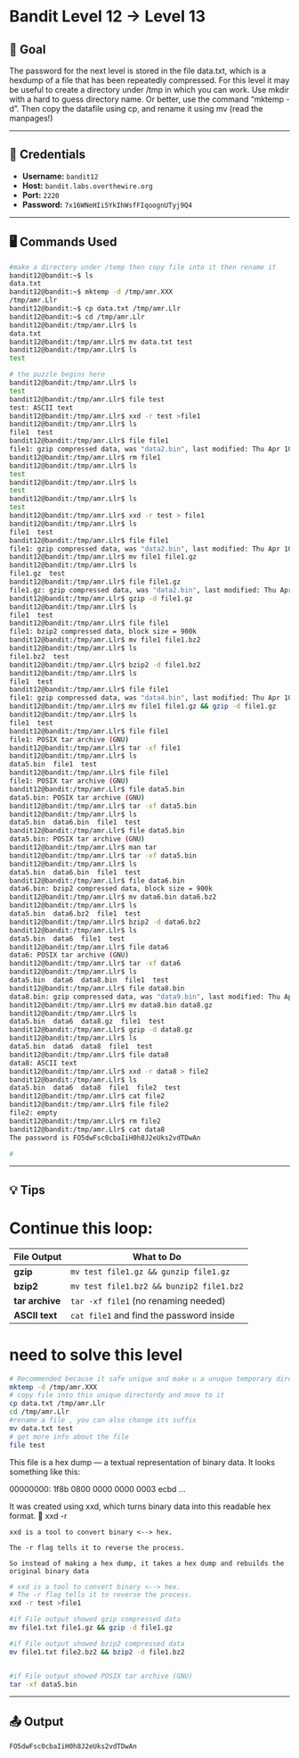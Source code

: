 # Bandit Level 12 → Level 13

## 🧠 Goal

The password for the next level is stored in the file data.txt, which is a hexdump of a file that has been repeatedly compressed. For this level it may be useful to create a directory under /tmp in which you can work. Use mkdir with a hard to guess directory name. Or better, use the command “mktemp -d”. Then copy the datafile using cp, and rename it using mv (read the manpages!)

---

## 🔐 Credentials

- **Username:** `bandit12`
- **Host:** `bandit.labs.overthewire.org`
- **Port:** `2220`
- **Password:** `7x16WNeHIi5YkIhWsfFIqoognUTyj9Q4`

---

## 🖥️ Commands Used

```bash
#make a directory under /temp then copy file into it then rename it
bandit12@bandit:~$ ls
data.txt
bandit12@bandit:~$ mktemp -d /tmp/amr.XXX
/tmp/amr.Llr
bandit12@bandit:~$ cp data.txt /tmp/amr.Llr
bandit12@bandit:~$ cd /tmp/amr.Llr
bandit12@bandit:/tmp/amr.Llr$ ls
data.txt
bandit12@bandit:/tmp/amr.Llr$ mv data.txt test
bandit12@bandit:/tmp/amr.Llr$ ls
test

# the puzzle begins here
bandit12@bandit:/tmp/amr.Llr$ ls
test
bandit12@bandit:/tmp/amr.Llr$ file test
test: ASCII text
bandit12@bandit:/tmp/amr.Llr$ xxd -r test >file1
bandit12@bandit:/tmp/amr.Llr$ ls
file1  test
bandit12@bandit:/tmp/amr.Llr$ file file1
file1: gzip compressed data, was "data2.bin", last modified: Thu Apr 10 14:22:57 2025, max compression, from Unix, original size modulo 2^32 585
bandit12@bandit:/tmp/amr.Llr$ rm file1
bandit12@bandit:/tmp/amr.Llr$ ls
test
bandit12@bandit:/tmp/amr.Llr$ ls
test                                                                                                 
bandit12@bandit:/tmp/amr.Llr$ ls
test                                                                                                 
bandit12@bandit:/tmp/amr.Llr$ xxd -r test > file1                                                    
bandit12@bandit:/tmp/amr.Llr$ ls                                                                     
file1  test                                                                                          
bandit12@bandit:/tmp/amr.Llr$ file file1                                                             
file1: gzip compressed data, was "data2.bin", last modified: Thu Apr 10 14:22:57 2025, max compression, from Unix, original size modulo 2^32 585                                                          
bandit12@bandit:/tmp/amr.Llr$ mv file1 file1.gz
bandit12@bandit:/tmp/amr.Llr$ ls                                                                     
file1.gz  test                                                                                       
bandit12@bandit:/tmp/amr.Llr$ file file1.gz                                                          
file1.gz: gzip compressed data, was "data2.bin", last modified: Thu Apr 10 14:22:57 2025, max compression, from Unix, original size modulo 2^32 585                                                       
bandit12@bandit:/tmp/amr.Llr$ gzip -d file1.gz                                                       
bandit12@bandit:/tmp/amr.Llr$ ls
file1  test                                                                                          
bandit12@bandit:/tmp/amr.Llr$ file file1
file1: bzip2 compressed data, block size = 900k                                                      
bandit12@bandit:/tmp/amr.Llr$ mv file1 file1.bz2                                                     
bandit12@bandit:/tmp/amr.Llr$ ls                                                                     
file1.bz2  test                                                                                      
bandit12@bandit:/tmp/amr.Llr$ bzip2 -d file1.bz2
bandit12@bandit:/tmp/amr.Llr$ ls                                                                     
file1  test                                                                                          
bandit12@bandit:/tmp/amr.Llr$ file file1                                                             
file1: gzip compressed data, was "data4.bin", last modified: Thu Apr 10 14:22:57 2025, max compression, from Unix, original size modulo 2^32 20480                                                        
bandit12@bandit:/tmp/amr.Llr$ mv file1 file1.gz && gzip -d file1.gz
bandit12@bandit:/tmp/amr.Llr$ ls                                                                     
file1  test                                                                                          
bandit12@bandit:/tmp/amr.Llr$ file file1
file1: POSIX tar archive (GNU)
bandit12@bandit:/tmp/amr.Llr$ tar -xf file1
bandit12@bandit:/tmp/amr.Llr$ ls
data5.bin  file1  test
bandit12@bandit:/tmp/amr.Llr$ file file1
file1: POSIX tar archive (GNU)
bandit12@bandit:/tmp/amr.Llr$ file data5.bin
data5.bin: POSIX tar archive (GNU)
bandit12@bandit:/tmp/amr.Llr$ tar -xf data5.bin
bandit12@bandit:/tmp/amr.Llr$ ls
data5.bin  data6.bin  file1  test
bandit12@bandit:/tmp/amr.Llr$ file data5.bin
data5.bin: POSIX tar archive (GNU)
bandit12@bandit:/tmp/amr.Llr$ man tar
bandit12@bandit:/tmp/amr.Llr$ tar -xf data5.bin
bandit12@bandit:/tmp/amr.Llr$ ls
data5.bin  data6.bin  file1  test
bandit12@bandit:/tmp/amr.Llr$ file data6.bin
data6.bin: bzip2 compressed data, block size = 900k
bandit12@bandit:/tmp/amr.Llr$ mv data6.bin data6.bz2
bandit12@bandit:/tmp/amr.Llr$ ls
data5.bin  data6.bz2  file1  test
bandit12@bandit:/tmp/amr.Llr$ bzip2 -d data6.bz2
bandit12@bandit:/tmp/amr.Llr$ ls
data5.bin  data6  file1  test
bandit12@bandit:/tmp/amr.Llr$ file data6
data6: POSIX tar archive (GNU)
bandit12@bandit:/tmp/amr.Llr$ tar -xf data6
bandit12@bandit:/tmp/amr.Llr$ ls
data5.bin  data6  data8.bin  file1  test
bandit12@bandit:/tmp/amr.Llr$ file data8.bin
data8.bin: gzip compressed data, was "data9.bin", last modified: Thu Apr 10 14:22:57 2025, max compression, from Unix, original size modulo 2^32 49
bandit12@bandit:/tmp/amr.Llr$ mv data8.bin data8.gz
bandit12@bandit:/tmp/amr.Llr$ ls
data5.bin  data6  data8.gz  file1  test
bandit12@bandit:/tmp/amr.Llr$ gzip -d data8.gz
bandit12@bandit:/tmp/amr.Llr$ ls
data5.bin  data6  data8  file1  test
bandit12@bandit:/tmp/amr.Llr$ file data8
data8: ASCII text
bandit12@bandit:/tmp/amr.Llr$ xxd -r data8 > file2
bandit12@bandit:/tmp/amr.Llr$ ls
data5.bin  data6  data8  file1  file2  test
bandit12@bandit:/tmp/amr.Llr$ cat file2
bandit12@bandit:/tmp/amr.Llr$ file file2
file2: empty
bandit12@bandit:/tmp/amr.Llr$ rm file2
bandit12@bandit:/tmp/amr.Llr$ cat data8
The password is FO5dwFsc0cbaIiH0h8J2eUks2vdTDwAn

#
```
___

## 💡 Tips

# Continue this loop:

| **File Output**   | **What to Do**                                          |
|-------------------|---------------------------------------------------------|
| **gzip**          | `mv test file1.gz && gunzip file1.gz`                     |
| **bzip2**         | `mv test file1.bz2 && bunzip2 file1.bz2`                  |
| **tar archive**   | `tar -xf file1` (no renaming needed)                     |
| **ASCII text**    | `cat file1` and find the password inside                 |

# need to solve this level
```bash
# Recommended because it safe unique and make u a unuque temporary directory for your work
mktemp -d /tmp/amr.XXX
# copy file into this unique directordy and move to it
cp data.txt /tmp/amr.Llr
cd /tmp/amr.Llr
#rename a file , you can also change its suffix
mv data.txt test
# get more info about the file
file test
```
This file is a hex dump — a textual representation of binary data. It looks something like this:

00000000: 1f8b 0800 0000 0000 0003 ecbd ...

It was created using xxd, which turns binary data into this readable hex format.
🔄 xxd -r

    xxd is a tool to convert binary <--> hex.

    The -r flag tells it to reverse the process.

    So instead of making a hex dump, it takes a hex dump and rebuilds the original binary data
```bash
# xxd is a tool to convert binary <--> hex.
# The -r flag tells it to reverse the process.
xxd -r test >file1

#if File output showed gzip compressed data
mv file1.txt file1.gz && gzip -d file1.gz

#if File output showed bzip2 compressed data
mv file1.txt file2.bz2 && bzip2 -d file1.bz2


#if File output showed POSIX tar archive (GNU)
tar -xf data5.bin
```
___

## 📤 Output
```bash
FO5dwFsc0cbaIiH0h8J2eUks2vdTDwAn
```

